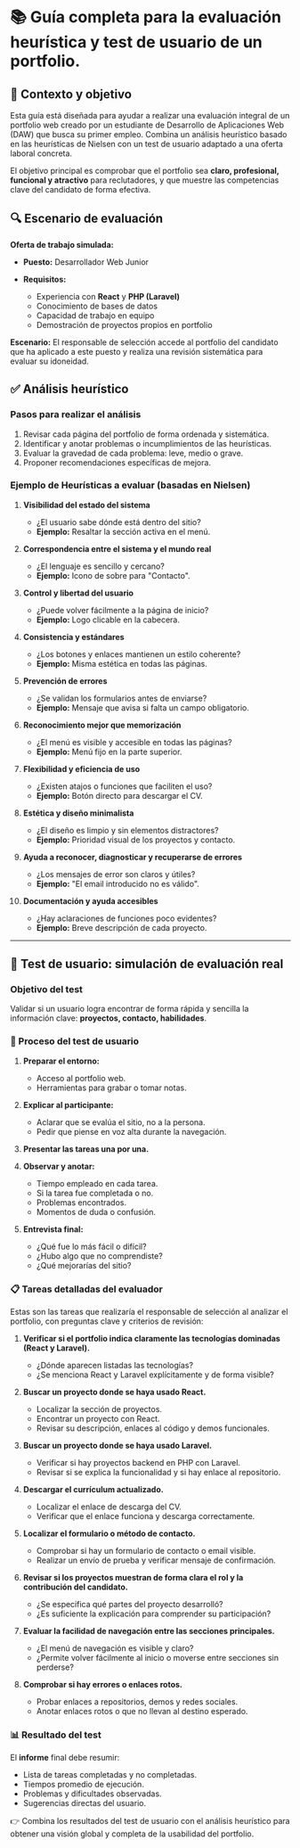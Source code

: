 # 📚 Guía completa para la evaluación heurística y test de usuario de un portfolio.

## 🎯 Contexto y objetivo

Esta guía está diseñada para ayudar a realizar una evaluación integral de un portfolio web creado por un estudiante de Desarrollo de Aplicaciones Web (DAW) que busca su primer empleo. Combina un análisis heurístico basado en las heurísticas de Nielsen con un test de usuario adaptado a una oferta laboral concreta.

El objetivo principal es comprobar que el portfolio sea **claro, profesional, funcional y atractivo** para reclutadores, y que muestre las competencias clave del candidato de forma efectiva.


## 🔍 Escenario de evaluación

**Oferta de trabajo simulada:**

* **Puesto:** Desarrollador Web Junior
* **Requisitos:**

  * Experiencia con **React** y **PHP (Laravel)**
  * Conocimiento de bases de datos
  * Capacidad de trabajo en equipo
  * Demostración de proyectos propios en portfolio

**Escenario:** El responsable de selección accede al portfolio del candidato que ha aplicado a este puesto y realiza una revisión sistemática para evaluar su idoneidad.


## ✅ Análisis heurístico

### Pasos para realizar el análisis

1. Revisar cada página del portfolio de forma ordenada y sistemática.
2. Identificar y anotar problemas o incumplimientos de las heurísticas.
3. Evaluar la gravedad de cada problema: leve, medio o grave.
4. Proponer recomendaciones específicas de mejora.

### Ejemplo de Heurísticas a evaluar (basadas en Nielsen)

1. **Visibilidad del estado del sistema**

   * ¿El usuario sabe dónde está dentro del sitio?
   * **Ejemplo:** Resaltar la sección activa en el menú.

2. **Correspondencia entre el sistema y el mundo real**

   * ¿El lenguaje es sencillo y cercano?
   * **Ejemplo:** Icono de sobre para "Contacto".

3. **Control y libertad del usuario**

   * ¿Puede volver fácilmente a la página de inicio?
   * **Ejemplo:** Logo clicable en la cabecera.

4. **Consistencia y estándares**

   * ¿Los botones y enlaces mantienen un estilo coherente?
   * **Ejemplo:** Misma estética en todas las páginas.

5. **Prevención de errores**

   * ¿Se validan los formularios antes de enviarse?
   * **Ejemplo:** Mensaje que avisa si falta un campo obligatorio.

6. **Reconocimiento mejor que memorización**

   * ¿El menú es visible y accesible en todas las páginas?
   * **Ejemplo:** Menú fijo en la parte superior.

7. **Flexibilidad y eficiencia de uso**

   * ¿Existen atajos o funciones que faciliten el uso?
   * **Ejemplo:** Botón directo para descargar el CV.

8. **Estética y diseño minimalista**

   * ¿El diseño es limpio y sin elementos distractores?
   * **Ejemplo:** Prioridad visual de los proyectos y contacto.

9. **Ayuda a reconocer, diagnosticar y recuperarse de errores**

   * ¿Los mensajes de error son claros y útiles?
   * **Ejemplo:** "El email introducido no es válido".

10. **Documentación y ayuda accesibles**

    * ¿Hay aclaraciones de funciones poco evidentes?
    * **Ejemplo:** Breve descripción de cada proyecto.

---

## 👥 Test de usuario: simulación de evaluación real

### Objetivo del test

Validar si un usuario logra encontrar de forma rápida y sencilla la información clave: **proyectos, contacto, habilidades**.

### 📝 Proceso del test de usuario

1. **Preparar el entorno:**

   * Acceso al portfolio web.
   * Herramientas para grabar o tomar notas.

2. **Explicar al participante:**

   * Aclarar que se evalúa el sitio, no a la persona.
   * Pedir que piense en voz alta durante la navegación.

3. **Presentar las tareas una por una.**

4. **Observar y anotar:**

   * Tiempo empleado en cada tarea.
   * Si la tarea fue completada o no.
   * Problemas encontrados.
   * Momentos de duda o confusión.

5. **Entrevista final:**

   * ¿Qué fue lo más fácil o difícil?
   * ¿Hubo algo que no comprendiste?
   * ¿Qué mejorarías del sitio?

### 📋 Tareas detalladas del evaluador

Estas son las tareas que realizaría el responsable de selección al analizar el portfolio, con preguntas clave y criterios de revisión:

1. **Verificar si el portfolio indica claramente las tecnologías dominadas (React y Laravel).**

   * ¿Dónde aparecen listadas las tecnologías?
   * ¿Se menciona React y Laravel explícitamente y de forma visible?

2. **Buscar un proyecto donde se haya usado React.**

   * Localizar la sección de proyectos.
   * Encontrar un proyecto con React.
   * Revisar su descripción, enlaces al código y demos funcionales.

3. **Buscar un proyecto donde se haya usado Laravel.**

   * Verificar si hay proyectos backend en PHP con Laravel.
   * Revisar si se explica la funcionalidad y si hay enlace al repositorio.

4. **Descargar el currículum actualizado.**

   * Localizar el enlace de descarga del CV.
   * Verificar que el enlace funciona y descarga correctamente.

5. **Localizar el formulario o método de contacto.**

   * Comprobar si hay un formulario de contacto o email visible.
   * Realizar un envío de prueba y verificar mensaje de confirmación.

6. **Revisar si los proyectos muestran de forma clara el rol y la contribución del candidato.**

   * ¿Se especifica qué partes del proyecto desarrolló?
   * ¿Es suficiente la explicación para comprender su participación?

7. **Evaluar la facilidad de navegación entre las secciones principales.**

   * ¿El menú de navegación es visible y claro?
   * ¿Permite volver fácilmente al inicio o moverse entre secciones sin perderse?

8. **Comprobar si hay errores o enlaces rotos.**

   * Probar enlaces a repositorios, demos y redes sociales.
   * Anotar enlaces rotos o que no llevan al destino esperado.


### 📊 Resultado del test

El **informe** final debe resumir:

* Lista de tareas completadas y no completadas.
* Tiempos promedio de ejecución.
* Problemas y dificultades observadas.
* Sugerencias directas del usuario.

👉 Combina los resultados del test de usuario con el análisis heurístico para obtener una visión global y completa de la usabilidad del portfolio.


